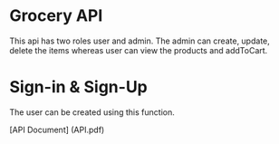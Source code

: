 # Grocery API

This api has two roles user and admin. The admin can create, update, delete the items whereas user can view
the products and addToCart.

# Sign-in & Sign-Up
The user can be created using this function.

[API Document] (API.pdf)